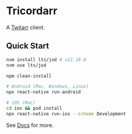 Tricordarr
==========

A [Twitarr](https://github.com/jocosocial/swiftarr) client.

Quick Start
-----------

```bash
nvm install lts/jod # v22.18.0
nvm use lts/jod

npm clean-install

# Android (Mac, Windows, Linux)
npx react-native run-android

# iOS (Mac)
cd ios && pod install
npx react-native run-ios --scheme Development
```

See [Docs](./docs/) for more.
